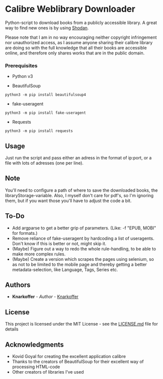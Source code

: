 # Calibre Weblibrary Downloader

Python-script to download books from a publicly accessible library. A great way to find new ones is by using [Shodan](https://www.shodan.io/search?query=%22server%3A+calibre%22). 

Please note that I am in no way encouraging neither copyright infringement nor unauthorized access, as I assume anyone sharing their calibre library are doing so with the full knowledge that all their books are accessible online, and therefore only shares works that are in the public domain.

### Prerequisites

* Python v3

* BeautifulSoup 
```
python3 -m pip install beautifulsoup4
```

* fake-useragent
```
python3 -m pip install fake-useragent
```
* Requests
```
python3 -m pip install requests

```


## Usage
Just run the script and pass either an adress in the format of ip:port, or a file with lots of adresses (one per line).


## Note

You'll need to configure a path of where to save the downloaded books, the libraryStorage-variable. Also, I myself don't care for pdf's, so I'm ignoring them, but if you want those you'll have to adjust the code a bit.


## To-Do

* Add argparse to get a better grip of parameters. (Like: -f "EPUB, MOBI" for formats.)
* Remove reliance of fake-useragent by hardcoding a list of useragents. Don't know if this is better or not, might skip it.
* (Maybe) Figure out a way to redo the whole rule-handling, to be able to make more complex rules.
* (Maybe) Create a version which scrapes the pages using selenium, so as not to be limited to the mobile page and thereby getting a better metadata-selection, like Language, Tags, Series etc.


## Authors

* **Knarkoffer** - *Author* - [Knarkoffer](https://github.com/Knarkoffer)


## License

This project is licensed under the MIT License - see the [LICENSE.md](LICENSE.md) file for details

## Acknowledgments

* Kovid Goyal for creating the excellent application calibre
* Thanks to the creators of BeautifulSoup for their excellent way of processing HTML-code
* Other creators of libraries I've used
